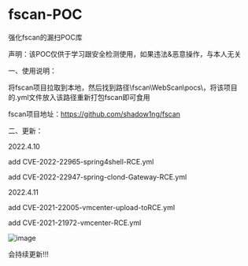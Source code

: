 # fscan-POC
强化fscan的漏扫POC库

声明：该POC仅供于学习跟安全检测使用，如果违法&恶意操作，与本人无关

一、使用说明：

将fscan项目拉取到本地，然后找到路径\fscan\WebScan\pocs\，将该项目的.yml文件放入该路径重新打包fscan即可食用

fscan项目地址：https://github.com/shadow1ng/fscan

二、更新：

2022.4.10 

add CVE-2022-22965-spring4shell-RCE.yml

add CVE-2022-22947-spring-clond-Gateway-RCE.yml

2022.4.11

add CVE-2021-22005-vmcenter-upload-toRCE.yml

add CVE-2021-21972-vmcenter-RCE.yml

![image](https://user-images.githubusercontent.com/75511051/162608378-f4abbb55-0271-4fe1-9296-f3e83f07555a.png)

会持续更新!!!

